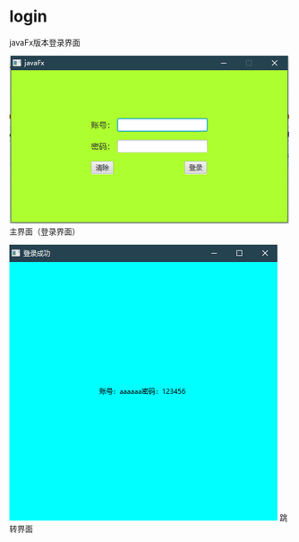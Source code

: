 # login
javaFx版本登录界面

![image](https://github.com/xzYuann/login/blob/master/src/sample/image.png)
主界面（登录界面）

![image](https://github.com/xzYuann/login/blob/master/src/sample/image2.png)
跳转界面
